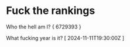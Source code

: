 # Fuck the rankings

Who the hell am I?
{ 6729393 }

What fucking year is it?
[ 2024-11-11T19:30:00Z ]
